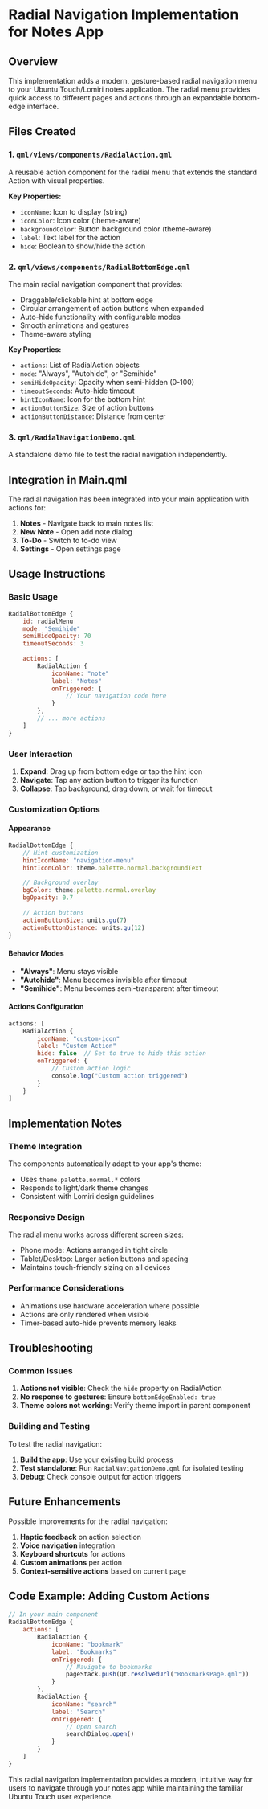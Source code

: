 # Radial Navigation Implementation for Notes App

## Overview
This implementation adds a modern, gesture-based radial navigation menu to your Ubuntu Touch/Lomiri notes application. The radial menu provides quick access to different pages and actions through an expandable bottom-edge interface.

## Files Created

### 1. `qml/views/components/RadialAction.qml`
A reusable action component for the radial menu that extends the standard Action with visual properties.

**Key Properties:**
- `iconName`: Icon to display (string)
- `iconColor`: Icon color (theme-aware)
- `backgroundColor`: Button background color (theme-aware)
- `label`: Text label for the action
- `hide`: Boolean to show/hide the action

### 2. `qml/views/components/RadialBottomEdge.qml`
The main radial navigation component that provides:
- Draggable/clickable hint at bottom edge
- Circular arrangement of action buttons when expanded
- Auto-hide functionality with configurable modes
- Smooth animations and gestures
- Theme-aware styling

**Key Properties:**
- `actions`: List of RadialAction objects
- `mode`: "Always", "Autohide", or "Semihide"
- `semiHideOpacity`: Opacity when semi-hidden (0-100)
- `timeoutSeconds`: Auto-hide timeout
- `hintIconName`: Icon for the bottom hint
- `actionButtonSize`: Size of action buttons
- `actionButtonDistance`: Distance from center

### 3. `qml/RadialNavigationDemo.qml`
A standalone demo file to test the radial navigation independently.

## Integration in Main.qml

The radial navigation has been integrated into your main application with actions for:

1. **Notes** - Navigate back to main notes list
2. **New Note** - Open add note dialog
3. **To-Do** - Switch to to-do view
4. **Settings** - Open settings page

## Usage Instructions

### Basic Usage
```qml
RadialBottomEdge {
    id: radialMenu
    mode: "Semihide"
    semiHideOpacity: 70
    timeoutSeconds: 3
    
    actions: [
        RadialAction {
            iconName: "note"
            label: "Notes"
            onTriggered: {
                // Your navigation code here
            }
        },
        // ... more actions
    ]
}
```

### User Interaction
1. **Expand**: Drag up from bottom edge or tap the hint icon
2. **Navigate**: Tap any action button to trigger its function
3. **Collapse**: Tap background, drag down, or wait for timeout

### Customization Options

#### Appearance
```qml
RadialBottomEdge {
    // Hint customization
    hintIconName: "navigation-menu"
    hintIconColor: theme.palette.normal.backgroundText
    
    // Background overlay
    bgColor: theme.palette.normal.overlay
    bgOpacity: 0.7
    
    // Action buttons
    actionButtonSize: units.gu(7)
    actionButtonDistance: units.gu(12)
}
```

#### Behavior Modes
- **"Always"**: Menu stays visible
- **"Autohide"**: Menu becomes invisible after timeout
- **"Semihide"**: Menu becomes semi-transparent after timeout

#### Actions Configuration
```qml
actions: [
    RadialAction {
        iconName: "custom-icon"
        label: "Custom Action"
        hide: false  // Set to true to hide this action
        onTriggered: {
            // Custom action logic
            console.log("Custom action triggered")
        }
    }
]
```

## Implementation Notes

### Theme Integration
The components automatically adapt to your app's theme:
- Uses `theme.palette.normal.*` colors
- Responds to light/dark theme changes
- Consistent with Lomiri design guidelines

### Responsive Design
The radial menu works across different screen sizes:
- Phone mode: Actions arranged in tight circle
- Tablet/Desktop: Larger action buttons and spacing
- Maintains touch-friendly sizing on all devices

### Performance Considerations
- Animations use hardware acceleration where possible
- Actions are only rendered when visible
- Timer-based auto-hide prevents memory leaks

## Troubleshooting

### Common Issues
1. **Actions not visible**: Check the `hide` property on RadialAction
2. **No response to gestures**: Ensure `bottomEdgeEnabled: true`
3. **Theme colors not working**: Verify theme import in parent component

### Building and Testing
To test the radial navigation:

1. **Build the app**: Use your existing build process
2. **Test standalone**: Run `RadialNavigationDemo.qml` for isolated testing
3. **Debug**: Check console output for action triggers

## Future Enhancements

Possible improvements for the radial navigation:
1. **Haptic feedback** on action selection
2. **Voice navigation** integration
3. **Keyboard shortcuts** for actions
4. **Custom animations** per action
5. **Context-sensitive actions** based on current page

## Code Example: Adding Custom Actions

```qml
// In your main component
RadialBottomEdge {
    actions: [
        RadialAction {
            iconName: "bookmark"
            label: "Bookmarks"
            onTriggered: {
                // Navigate to bookmarks
                pageStack.push(Qt.resolvedUrl("BookmarksPage.qml"))
            }
        },
        RadialAction {
            iconName: "search"
            label: "Search"
            onTriggered: {
                // Open search
                searchDialog.open()
            }
        }
    ]
}
```

This radial navigation implementation provides a modern, intuitive way for users to navigate through your notes app while maintaining the familiar Ubuntu Touch user experience.
